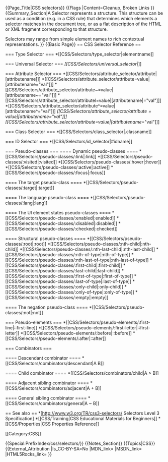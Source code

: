 {{Page_Title|CSS selectors}}
{{Flags
|Content=Cleanup, Broken Links
}}
{{Summary_Section|A Selector represents a structure. This structure can be used as a condition (e.g. in a CSS rule) that determines which elements a selector matches in the document tree, or as a flat description of the HTML or XML fragment corresponding to that structure.

Selectors may range from simple element names to rich contextual representations.
}}
{{Basic Page}}
== CSS Selector Reference ==

=== Type Selector ===
*[[CSS/Selectors/type_selector|elementname]]

=== Universal Selector ===
*[[CSS/Selectors/universal_selector|*]]

=== Attribute Selector ===
*[[CSS/Selectors/attribute_selector/attribute|[attributename]]]
*[[CSS/Selectors/attribute_selector/attribute=value|[attributename="val"]]]
*[[CSS/Selectors/attribute_selector/attribute~=value|[attributename~="val"]]]
*[[CSS/Selectors/attribute_selector/attributel=value|[attributename|="val"]]]
*[[CSS/Selectors/attribute_selector/attribute^=value|[attributename^="val"]]]
*[[CSS/Selectors/attribute_selector/attribute$=value|[attributename$="val"]]]
*[[CSS/Selectors/attribute_selector/attribute*=value|[attributename*="val"]]]

=== Class Selector ===
*[[CSS/Selectors/class_selector|.classname]]

=== ID Selector ===
*[[CSS/Selectors/id_selector|#idname]]

=== Pseudo-classes ===
==== Dynamic pseudo-classes ====
*[[CSS/Selectors/pseudo-classes/:link|:link]]
*[[CSS/Selectors/pseudo-classes/:visited|:visited]]
*[[CSS/Selectors/pseudo-classes/:hover|:hover]]
*[[CSS/Selectors/pseudo-classes/:active|:active]]
*[[CSS/Selectors/pseudo-classes/:focus|:focus]]

==== The target pseudo-class ====
*[[CSS/Selectors/pseudo-classes/:target|:target]]

==== The language pseudo-class ====
*[[CSS/Selectors/pseudo-classes/:lang|:lang]]

==== The UI element states pseudo-classes ====
*[[CSS/Selectors/pseudo-classes/:enabled|:enabled]]
*[[CSS/Selectors/pseudo-classes/:disabled|:disabled]]
*[[CSS/Selectors/pseudo-classes/:checked|:checked]]

==== Structural pseudo-classes ====
*[[CSS/Selectors/pseudo-classes/:root|:root]]
*[[CSS/Selectors/pseudo-classes/:nth-child|:nth-child]]
*[[CSS/Selectors/pseudo-classes/:nth-last-child|:nth-last-child]]
*[[CSS/Selectors/pseudo-classes/:nth-of-type|:nth-of-type]]
*[[CSS/Selectors/pseudo-classes/:nth-last-of-type|:nth-last-of-type]]
*[[CSS/Selectors/pseudo-classes/:first-child|:first-child]]
*[[CSS/Selectors/pseudo-classes/:last-child|:last-child]]
*[[CSS/Selectors/pseudo-classes/:first-of-type|:first-of-type]]
*[[CSS/Selectors/pseudo-classes/:last-of-type|:last-of-type]]
*[[CSS/Selectors/pseudo-classes/:only-child|:only-child]]
*[[CSS/Selectors/pseudo-classes/:only-of-type|:only-of-type]]
*[[CSS/Selectors/pseudo-classes/:empty|:empty]]

==== The negation pseudo-class ====
*[[CSS/Selectors/pseudo-classes/:not|:not]]

=== Pseudo-elements ===
*[[CSS/Selectors/pseudo-elements/:first-line|<span>:</span>:first-line]]
*[[CSS/Selectors/pseudo-elements/:first-letter|<span>:</span>:first-letter]]
*[[CSS/Selectors/pseudo-elements/:before|<span>:</span>:before]]
*[[CSS/Selectors/pseudo-elements/:after|<span>:</span>:after]]

=== Combinators ===

==== Descendant combinator ====
*[[CSS/Selectors/combinators/descendant|A B]]

==== Child combinator ====
*[[CSS/Selectors/combinators/child|A > B]]

==== Adjacent sibling combinator ====
*[[CSS/Selectors/combinators/adjacent|A + B]]

==== General sibling combinator ====
*[[CSS/Selectors/combinators/general|A ~ B]]


== See also ==
*[http://www.w3.org/TR/css3-selectors/ Selectors Level 3 Specification]
*[[CSS/Training|CSS Educational Materials for Beginners]]
*[[CSS/Properties|CSS Properties Reference]]

[[Category:CSS]]


{{Special:PrefixIndex/css/selectors/}}
{{Notes_Section}}
{{Topics|CSS}}
{{External_Attribution
|Is_CC-BY-SA=No
|MDN_link=
|MSDN_link=
|HTML5Rocks_link=
}}